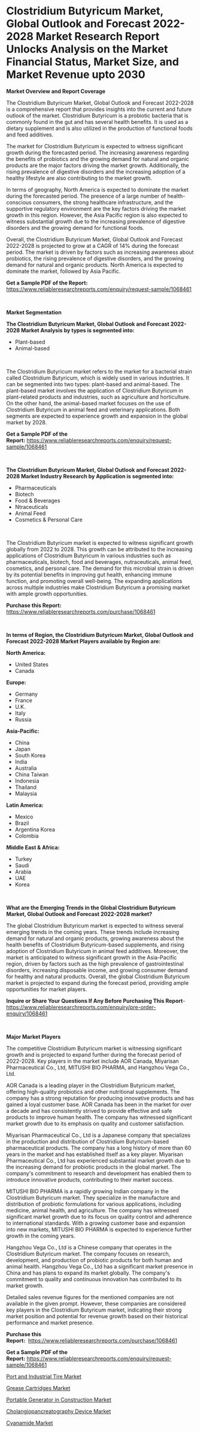 <p><h1>Clostridium Butyricum Market, Global Outlook and Forecast 2022-2028 Market Research Report Unlocks Analysis on the Market Financial Status, Market Size, and Market Revenue upto 2030</h1></p><p><strong>Market Overview and Report Coverage</strong></p>
<p><p>The Clostridium Butyricum Market, Global Outlook and Forecast 2022-2028 is a comprehensive report that provides insights into the current and future outlook of the market. Clostridium Butyricum is a probiotic bacteria that is commonly found in the gut and has several health benefits. It is used as a dietary supplement and is also utilized in the production of functional foods and feed additives. </p><p>The market for Clostridium Butyricum is expected to witness significant growth during the forecasted period. The increasing awareness regarding the benefits of probiotics and the growing demand for natural and organic products are the major factors driving the market growth. Additionally, the rising prevalence of digestive disorders and the increasing adoption of a healthy lifestyle are also contributing to the market growth.</p><p>In terms of geography, North America is expected to dominate the market during the forecasted period. The presence of a large number of health-conscious consumers, the strong healthcare infrastructure, and the supportive regulatory environment are the key factors driving the market growth in this region. However, the Asia Pacific region is also expected to witness substantial growth due to the increasing prevalence of digestive disorders and the growing demand for functional foods.</p><p>Overall, the Clostridium Butyricum Market, Global Outlook and Forecast 2022-2028 is projected to grow at a CAGR of 14% during the forecast period. The market is driven by factors such as increasing awareness about probiotics, the rising prevalence of digestive disorders, and the growing demand for natural and organic products. North America is expected to dominate the market, followed by Asia Pacific.</p></p>
<p><strong>Get a Sample PDF of the Report:</strong> <a href="https://www.reliableresearchreports.com/enquiry/request-sample/1068461">https://www.reliableresearchreports.com/enquiry/request-sample/1068461</a></p>
<p>&nbsp;</p>
<p><strong>Market Segmentation</strong></p>
<p><strong>The Clostridium Butyricum Market, Global Outlook and Forecast 2022-2028 Market Analysis by types is segmented into:</strong></p>
<p><ul><li>Plant-based</li><li>Animal-based</li></ul></p>
<p>&nbsp;</p>
<p><p>The Clostridium Butyricum market refers to the market for a bacterial strain called Clostridium Butyricum, which is widely used in various industries. It can be segmented into two types: plant-based and animal-based. The plant-based market involves the application of Clostridium Butyricum in plant-related products and industries, such as agriculture and horticulture. On the other hand, the animal-based market focuses on the use of Clostridium Butyricum in animal feed and veterinary applications. Both segments are expected to experience growth and expansion in the global market by 2028.</p></p>
<p><strong>Get a Sample PDF of the Report:</strong>&nbsp;<a href="https://www.reliableresearchreports.com/enquiry/request-sample/1068461">https://www.reliableresearchreports.com/enquiry/request-sample/1068461</a></p>
<p>&nbsp;</p>
<p><strong>The Clostridium Butyricum Market, Global Outlook and Forecast 2022-2028 Market Industry Research by Application is segmented into:</strong></p>
<p><ul><li>Pharmaceuticals</li><li>Biotech</li><li>Food & Beverages</li><li>Ntraceuticals</li><li>Animal Feed</li><li>Cosmetics & Personal Care</li></ul></p>
<p>&nbsp;</p>
<p><p>The Clostridium Butyricum market is expected to witness significant growth globally from 2022 to 2028. This growth can be attributed to the increasing applications of Clostridium Butyricum in various industries such as pharmaceuticals, biotech, food and beverages, nutraceuticals, animal feed, cosmetics, and personal care. The demand for this microbial strain is driven by its potential benefits in improving gut health, enhancing immune function, and promoting overall well-being. The expanding applications across multiple industries make Clostridium Butyricum a promising market with ample growth opportunities.</p></p>
<p><strong>Purchase this Report:</strong>&nbsp; <a href="https://www.reliableresearchreports.com/purchase/1068461">https://www.reliableresearchreports.com/purchase/1068461</a></p>
<p>&nbsp;</p>
<p><strong>In terms of Region, the Clostridium Butyricum Market, Global Outlook and Forecast 2022-2028 Market Players available by Region are:</strong></p>
<p>
    <p> <strong> North America: </strong>
        <ul>
            <li>United States</li>
            <li>Canada</li>
        </ul>
        </p> 
    <p> <strong> Europe: </strong>
        <ul>
            <li>Germany</li>
            <li>France</li>
            <li>U.K.</li>
            <li>Italy</li>
            <li>Russia</li>
        </ul>
        </p> 
    <p> <strong> Asia-Pacific: </strong>
        <ul>
            <li>China</li>
            <li>Japan</li>
            <li>South Korea</li>
            <li>India</li>
            <li>Australia</li>
            <li>China Taiwan</li>
            <li>Indonesia</li>
            <li>Thailand</li>
            <li>Malaysia</li>
        </ul>
        </p> 
    <p> <strong> Latin America: </strong>
        <ul>
            <li>Mexico</li>
            <li>Brazil</li>
            <li>Argentina Korea</li>
            <li>Colombia</li>
        </ul>
        </p> 
    <p> <strong> Middle East & Africa: </strong>
        <ul>
            <li>Turkey</li>
            <li>Saudi</li>
            <li>Arabia</li>
            <li>UAE</li>
            <li>Korea</li>
        </ul>
    </p>
    </p>
<p>&nbsp;</p>
<p><strong>What are the Emerging Trends in the Global Clostridium Butyricum Market, Global Outlook and Forecast 2022-2028 market?</strong></p>
<p><p>The global Clostridium Butyricum market is expected to witness several emerging trends in the coming years. These trends include increasing demand for natural and organic products, growing awareness about the health benefits of Clostridium Butyricum-based supplements, and rising adoption of Clostridium Butyricum in animal feed additives. Moreover, the market is anticipated to witness significant growth in the Asia-Pacific region, driven by factors such as the high prevalence of gastrointestinal disorders, increasing disposable income, and growing consumer demand for healthy and natural products. Overall, the global Clostridium Butyricum market is projected to expand during the forecast period, providing ample opportunities for market players.</p></p>
<p><strong>Inquire or Share Your Questions If Any Before Purchasing This Report</strong>- <a href="https://www.reliableresearchreports.com/enquiry/pre-order-enquiry/1068461">https://www.reliableresearchreports.com/enquiry/pre-order-enquiry/1068461</a></p>
<p>&nbsp;</p>
<p><strong>Major Market Players</strong></p>
<p><p>The competitive Clostridium Butyricum market is witnessing significant growth and is projected to expand further during the forecast period of 2022-2028. Key players in the market include AOR Canada, Miyarisan Pharmaceutical Co., Ltd, MITUSHI BIO PHARMA, and Hangzhou Vega Co., Ltd.</p><p>AOR Canada is a leading player in the Clostridium Butyricum market, offering high-quality probiotics and other nutritional supplements. The company has a strong reputation for producing innovative products and has gained a loyal customer base. AOR Canada has been in the market for over a decade and has consistently strived to provide effective and safe products to improve human health. The company has witnessed significant market growth due to its emphasis on quality and customer satisfaction.</p><p>Miyarisan Pharmaceutical Co., Ltd is a Japanese company that specializes in the production and distribution of Clostridium Butyricum-based pharmaceutical products. The company has a long history of more than 60 years in the market and has established itself as a key player. Miyarisan Pharmaceutical Co., Ltd has experienced substantial market growth due to the increasing demand for probiotic products in the global market. The company's commitment to research and development has enabled them to introduce innovative products, contributing to their market success.</p><p>MITUSHI BIO PHARMA is a rapidly growing Indian company in the Clostridium Butyricum market. They specialize in the manufacture and distribution of probiotic formulations for various applications, including medicine, animal health, and agriculture. The company has witnessed significant market growth due to its focus on quality control and adherence to international standards. With a growing customer base and expansion into new markets, MITUSHI BIO PHARMA is expected to experience further growth in the coming years.</p><p>Hangzhou Vega Co., Ltd is a Chinese company that operates in the Clostridium Butyricum market. The company focuses on research, development, and production of probiotic products for both human and animal health. Hangzhou Vega Co., Ltd has a significant market presence in China and has plans to expand its market globally. The company's commitment to quality and continuous innovation has contributed to its market growth.</p><p>Detailed sales revenue figures for the mentioned companies are not available in the given prompt. However, these companies are considered key players in the Clostridium Butyricum market, indicating their strong market position and potential for revenue growth based on their historical performance and market presence.</p></p>
<p><strong>Purchase this Report:</strong>&nbsp;&nbsp;<a href="https://www.reliableresearchreports.com/purchase/1068461">https://www.reliableresearchreports.com/purchase/1068461</a></p>
<p></p>
<p><strong>Get a Sample PDF of the Report:</strong>&nbsp;<a href="https://www.reliableresearchreports.com/enquiry/request-sample/1068461">https://www.reliableresearchreports.com/enquiry/request-sample/1068461</a></p>
<p><p><a href="https://issuu.com/reportprime-2/docs/port-and-industrial-tire-market-size-2030.pptx?fr=xKAE9_zU1NQ">Port and Industrial Tire Market</a></p><p><a href="https://www.linkedin.com/pulse/grease-cartridges-market-challenges-opportunities-growth-hvqfe/">Grease Cartridges Market</a></p><p><a href="https://issuu.com/reportprime-2/docs/portable-generator-in-construction-market-size-203?fr=xKAE9_zU1NQ">Portable Generator in Construction Market</a></p><p><a href="https://www.reportprime.com/cholangiopancreatography-device-r8797">Cholangiopancreatography Device Market</a></p><p><a href="https://medium.com/@twilabailey2000/cyanamide-market-size-growth-forecast-2023-2030-f54e9552f908">Cyanamide Market</a></p></p>
